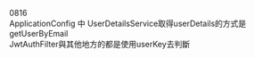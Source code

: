 0816  
ApplicationConfig 中 UserDetailsService取得userDetails的方式是getUserByEmail  
JwtAuthFilter與其他地方的都是使用userKey去判斷  
 
